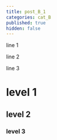 ```yaml
---
title: post_B_1
categories: cat_B
published: true
hidden: false
---
```


line 1

line 2

line 3



# level 1

## level 2

### level 3
